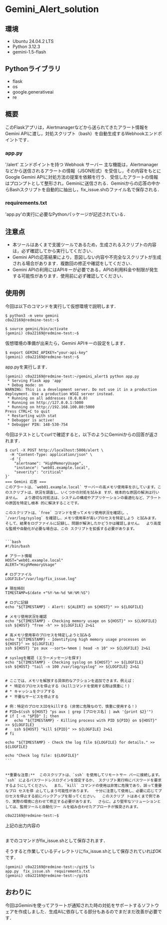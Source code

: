 # Gemini_Alert_solution

## 環境
- Ubuntu 24.04.2 LTS
- Python 3.12.3
- gemini-1.5-flash

## Pythonライブラリ
- flask
- os
- google.generativeai
- re

## 概要
このFlaskアプリは，Alertmanagerなどから送られてきたアラート情報をGemini APIに渡し，対処スクリプト（bash）を自動生成するWebhookエンドポイントです．

### app.py
'/alert' エンドポイントを持つ Webhook サーバー
主な機能は，Alertmanagerなどから送信されるアラートの情報（JSON形式）を受信し，その内容をもとにGoogle Gemini APIに対処方法の提案を依頼を行う．
受信したアラートの情報はプロンプトとして整形され，Geminiに送信される．Geminiからの応答の中からBashスクリプトを自動的に抽出し，fix_issue.shのファイル名で保存される．

### requirements.txt
'app.py'の実行に必要なPythonパッケージが記述されている．

## 注意点
- 本ツールはあくまで支援ツールであるため，生成されるスクリプトの内容は，必ず確認してから実行してください．
- Gemini APIの応答結果により，意図しない内容や不完全なスクリプトが生成される場合があります．複数回の修正や確認をしてください．
- Gemini APIの利用にはAPIキーが必要である，APIの利用料金や制限が発生する可能性があります．使用前に必ず確認してください．

## 使用例
今回は以下のコマンドを実行して仮想環境で説明します．
```
$ python3 -m venv gemini
c0a22169@redmine-test:~$
```
```
$ source gemini/bin/activate
(gemini) c0a22169@redmine-test:~$
```

仮想環境の準備が出来たら，Gemini APIキーの設定をします．
```
$ export GEMINI_APIKEY="your-api-key"
(gemini) c0a22169@redmine-test:~$
```
app.pyを実行します．

```
(gemini) c0a22169@redmine-test:~/gemini_alert$ python app.py 
 * Serving Flask app 'app'
 * Debug mode: on
WARNING: This is a development server. Do not use it in a production deployment. Use a production WSGI server instead.
 * Running on all addresses (0.0.0.0)
 * Running on http://127.0.0.1:5000
 * Running on http://192.168.100.80:5000
Press CTRL+C to quit
 * Restarting with stat
 * Debugger is active!
 * Debugger PIN: 148-530-754
```

今回はテストとしてcurlで確認すると，以下のようにGeminiからの回答が返されます．
```
$ curl -X POST http://localhost:5000/alert \
  -H "Content-Type: application/json" \
  -d '{
    "alertname": "HighMemoryUsage",
    "instance": "web01.example.local",
    "severity": "critical"
}'
=== Gemini 応答 ===
このアラートは、`web01.example.local` サーバーの高メモリ使用率を示しています。このスクリプトは、状況を調査し、いくつかの対処を試みま すが、根本的な原因の解決は行いません。  より適切な対処法は、システムの構成やアプリケーションの最適化など、アラートの原因を特定し根本 的に解決することです。

このスクリプトは、`free` コマンドを使ってメモリ使用状況を確認し 、`/var/log/syslog` を確認し、メモリ使用率が高いプロセスを特定しよう と試みます。  そして、結果をログファイルに記録し、問題が解決したかどうかは確認しません。  より高度な監視や自動化が必要な場合は、この スクリプトを拡張する必要があります。


```bash
#!/bin/bash

# アラート情報
HOST="web01.example.local"
ALERT="HighMemoryUsage"

# ログファイル
LOGFILE="/var/log/fix_issue.log"

# 現在時刻
TIMESTAMP=$(date +"%Y-%m-%d %H:%M:%S")

# ログに記録
echo "${TIMESTAMP} - Alert: ${ALERT} on ${HOST}" >> ${LOGFILE}

# メモリ使用状況を確認
echo "${TIMESTAMP} - Checking memory usage on ${HOST}" >> ${LOGFILE}
ssh ${HOST} "free -h" >> ${LOGFILE} 2>&1

# 高メモリ使用率のプロセスを特定しようと試みる
echo "${TIMESTAMP} - Identifying high memory usage processes on ${HOST}" >> ${LOGFILE}
ssh ${HOST} "ps aux --sort=-%mem | head -n 10" >> ${LOGFILE} 2>&1

# syslogを確認 (エラーメッセージを探す)
echo "${TIMESTAMP} - Checking syslog on ${HOST}" >> ${LOGFILE}
ssh ${HOST} "tail -n 100 /var/log/syslog" >> ${LOGFILE} 2>&1


# ここでは、メモリを解放する具体的なアクションを追加できます。例えば：
# * 特定のプロセスを停止する (killコマンドを使用する際は慎重に！)
# * キャッシュをクリアする
# * 不要なサービスを停止する

# 例：特定のプロセスIDをkillする (非常に危険なので、慎重に使用する！)
# PID=$(ssh ${HOST} "ps aux | grep [プロセス名] | awk '{print $2}'")
# if [ -n "$PID" ]; then
#   echo "${TIMESTAMP} - Killing process with PID ${PID} on ${HOST}" >> ${LOGFILE}
#   ssh ${HOST} "kill ${PID}" >> ${LOGFILE} 2>&1
# fi

echo "${TIMESTAMP} - Check the log file ${LOGFILE} for details." >> ${LOGFILE}

echo "Check log file: ${LOGFILE}"
```　


**重要な注意:**  このスクリプトは、`ssh` を使用してリモートサー バーに接続します。  `ssh` によるパスワードレスログインを設定するか、 スクリプト実行時にパスワードを要求するようにしてください。  また、`kill` コマンドの使用は非常に危険であり、誤って重要なプロ セスを停 止してしまう可能性があります。  十分に注意して使用し、必要に応じてプロセスを停止する前にバックアップを取ってください。  このスクリプ トはあくまで例であり、実際の環境に合わせて修正する必要があります。  さらに、より堅牢なソリューションとしては、監視ツールと自動化ツー ルを組み合わせたアプローチが推奨されます。

c0a22169@redmine-test:~$
```
上記の出力内容の
```bashから

```
までのコマンドがfix_issue.shとして保存されます．


そうすると作業しているディレクトリにfix_issue.shとして保存されていればOKです．
```
(gemini) c0a22169@redmine-test:~/git$ ls
app.py  fix_issue.sh  requirements.txt
(gemini) c0a22169@redmine-test:~/git$
```

## おわりに
今回はGeminiを使ってアラートが通知された時の対処をサポートするソフトウェアを作成しました．生成AIに依存してる部分もあるのでまだまだ改善が必要です．
